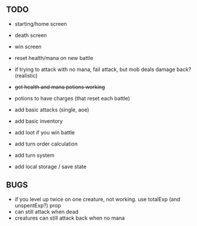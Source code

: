 ## TODO
* starting/home screen
* death screen
* win screen


* reset health/mana on new battle
* if trying to attack with no mana, fail attack, but mob deals damage back? (realistic)


* ~~get health and mana potions working~~
* potions to have charges (that reset each battle)


* add basic attacks (single, aoe)


* add basic inventory
* add loot if you win battle


* add turn order calculation
* add turn system

* add local storage / save state

## BUGS
* if you level up twice on one creature, not working. use totalExp (and unspentExp?) prop
* can still attack when dead
* creatures can still attack back when no mana

